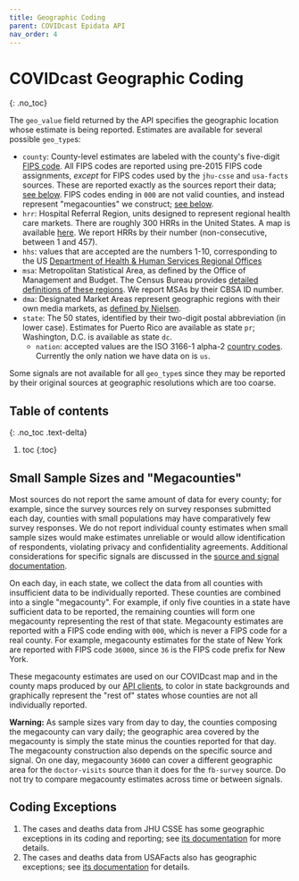 ```yaml
---
title: Geographic Coding
parent: COVIDcast Epidata API
nav_order: 4
---
```


# COVIDcast Geographic Coding
{: .no_toc}

The `geo_value` field returned by the API specifies the geographic location
whose estimate is being reported. Estimates are available for several possible
`geo_type`s:

* `county`: County-level estimates are labeled with the county's five-digit [FIPS
  code](https://en.wikipedia.org/wiki/FIPS_county_code). All FIPS codes are
  reported using pre-2015 FIPS code assignments, *except* for FIPS codes used by
  the `jhu-csse` and `usa-facts` sources. These are reported exactly as the
  sources report their data; [see below](#coding-exceptions). FIPS codes ending
  in `000` are not valid counties, and instead represent "megacounties" we
  construct; [see below](#small-sample-sizes-and-megacounties).
* `hrr`: Hospital Referral Region, units designed to represent regional health
  care markets. There are roughly 300 HRRs in the United States. A map is
  available
  [here](https://hub.arcgis.com/datasets/fedmaps::hospital-referral-regions). We
  report HRRs by their number (non-consecutive, between 1 and 457).
* `hhs`:  values that are accepted are the numbers 1-10, corresponding to the US [Department of Health & Human Services Regional Offices](https://www.hhs.gov/about/agencies/iea/regional-offices/index.html)
* `msa`: Metropolitan Statistical Area, as defined by the Office of Management
  and Budget. The Census Bureau provides [detailed definitions of these
  regions](https://www.census.gov/programs-surveys/metro-micro/about.html). We
  report MSAs by their CBSA ID number.
* `dma`: Designated Market Areas represent geographic regions with their own
  media markets, as [defined by
  Nielsen](https://www.nielsen.com/us/en/intl-campaigns/dma-maps/).
* `state`: The 50 states, identified by their two-digit postal abbreviation (in
  lower case). Estimates for Puerto Rico are available as state `pr`;
  Washington, D.C. is available as state `dc`.
  * `nation`: accepted values are the ISO 3166-1 alpha-2 [country codes](https://en.wikipedia.org/wiki/ISO_3166-1_alpha-2). Currently the only nation we have data on is `us`.

Some signals are not available for all `geo_type`s since they may be reported
by their original sources at geographic resolutions which are too coarse.

## Table of contents
{: .no_toc .text-delta}

1. toc
{:toc}

## Small Sample Sizes and "Megacounties"

Most sources do not report the same amount of data for every county; for
example, since the survey sources rely on survey responses submitted each day, counties with small populations 
may have comparatively few survey responses. We do not report individual county
estimates when small sample sizes would make estimates unreliable or would allow
identification of respondents, violating privacy and confidentiality agreements.
Additional considerations for specific signals are discussed in the [source and
signal documentation](covidcast_signals.md).

On each day, in each state, we collect the data from all counties with
insufficient data to be individually reported. These counties are combined into
a single "megacounty". For example, if only five counties in a state have
sufficient data to be reported, the remaining counties will form one megacounty
representing the rest of that state. Megacounty estimates are reported with a
FIPS code ending with `000`, which is never a FIPS code for a real county. For
example, megacounty estimates for the state of New York are reported with FIPS
code `36000`, since `36` is the FIPS code prefix for New York.

These megacounty estimates are used on our COVIDcast map and in the county maps
produced by our [API clients](covidcast_clients.md), to color in state backgrounds and graphically represent the "rest of" states whose counties are not
all individually reported.

**Warning:** As sample sizes vary from day to day, the counties composing the
megacounty can vary daily; the geographic area covered by the megacounty is
simply the state minus the counties reported for that day. The megacounty
construction also depends on the specific source and signal. On one day,
megacounty `36000` can cover a different geographic area for the `doctor-visits`
source than it does for the `fb-survey` source. Do not try to compare megacounty
estimates across time or between signals.

## Coding Exceptions

1. The cases and deaths data from JHU CSSE has some geographic exceptions in its
   coding and reporting; see [its documentation](covidcast-signals/jhu-csse.md)
   for more details.
2. The cases and deaths data from USAFacts also has geographic exceptions; see
   [its documentation](covidcast-signals/usa-facts.md) for details.

